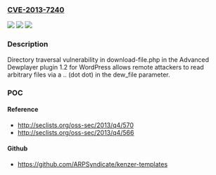 ### [CVE-2013-7240](https://cve.mitre.org/cgi-bin/cvename.cgi?name=CVE-2013-7240)
![](https://img.shields.io/static/v1?label=Product&message=n%2Fa&color=blue)
![](https://img.shields.io/static/v1?label=Version&message=n%2Fa&color=blue)
![](https://img.shields.io/static/v1?label=Vulnerability&message=n%2Fa&color=brighgreen)

### Description

Directory traversal vulnerability in download-file.php in the Advanced Dewplayer plugin 1.2 for WordPress allows remote attackers to read arbitrary files via a .. (dot dot) in the dew_file parameter.

### POC

#### Reference
- http://seclists.org/oss-sec/2013/q4/570
- http://seclists.org/oss-sec/2013/q4/566

#### Github
- https://github.com/ARPSyndicate/kenzer-templates

